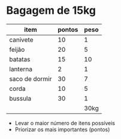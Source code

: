 # Bagagem de 15kg

| item           | pontos | peso |
| -------------- | ------ | ---- |
| canivete       | 10     | 1    |
| feijão         | 20     | 5    |
| batatas        | 15     | 10   |
| lanterna       | 2      | 1    |
| saco de dormir | 30     | 7    |
| corda          | 10     | 5    |
| bussula        | 30     | 1    |
|                |        | 30kg |


- Levar o maior número de itens possíveis
- Priorizar os mais importantes (pontos)
